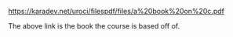 https://karadev.net/uroci/filespdf/files/a%20book%20on%20c.pdf

The above link is the book the course is based off of.
